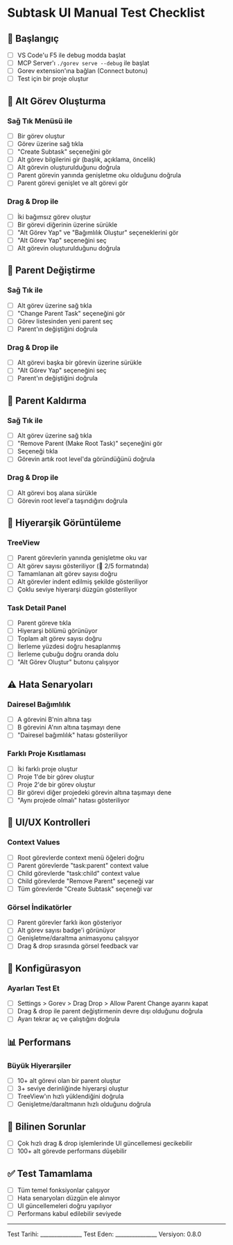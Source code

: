 # Subtask UI Manual Test Checklist

## 🚀 Başlangıç
- [ ] VS Code'u F5 ile debug modda başlat
- [ ] MCP Server'ı `./gorev serve --debug` ile başlat
- [ ] Gorev extension'ına bağlan (Connect butonu)
- [ ] Test için bir proje oluştur

## 📝 Alt Görev Oluşturma

### Sağ Tık Menüsü ile
- [ ] Bir görev oluştur
- [ ] Görev üzerine sağ tıkla
- [ ] "Create Subtask" seçeneğini gör
- [ ] Alt görev bilgilerini gir (başlık, açıklama, öncelik)
- [ ] Alt görevin oluşturulduğunu doğrula
- [ ] Parent görevin yanında genişletme oku olduğunu doğrula
- [ ] Parent görevi genişlet ve alt görevi gör

### Drag & Drop ile
- [ ] İki bağımsız görev oluştur
- [ ] Bir görevi diğerinin üzerine sürükle
- [ ] "Alt Görev Yap" ve "Bağımlılık Oluştur" seçeneklerini gör
- [ ] "Alt Görev Yap" seçeneğini seç
- [ ] Alt görevin oluşturulduğunu doğrula

## 🔄 Parent Değiştirme

### Sağ Tık ile
- [ ] Alt görev üzerine sağ tıkla
- [ ] "Change Parent Task" seçeneğini gör
- [ ] Görev listesinden yeni parent seç
- [ ] Parent'ın değiştiğini doğrula

### Drag & Drop ile
- [ ] Alt görevi başka bir görevin üzerine sürükle
- [ ] "Alt Görev Yap" seçeneğini seç
- [ ] Parent'ın değiştiğini doğrula

## 🚫 Parent Kaldırma

### Sağ Tık ile
- [ ] Alt görev üzerine sağ tıkla
- [ ] "Remove Parent (Make Root Task)" seçeneğini gör
- [ ] Seçeneği tıkla
- [ ] Görevin artık root level'da göründüğünü doğrula

### Drag & Drop ile
- [ ] Alt görevi boş alana sürükle
- [ ] Görevin root level'a taşındığını doğrula

## 🎯 Hiyerarşik Görüntüleme

### TreeView
- [ ] Parent görevlerin yanında genişletme oku var
- [ ] Alt görev sayısı gösteriliyor (📁 2/5 formatında)
- [ ] Tamamlanan alt görev sayısı doğru
- [ ] Alt görevler indent edilmiş şekilde gösteriliyor
- [ ] Çoklu seviye hiyerarşi düzgün gösteriliyor

### Task Detail Panel
- [ ] Parent göreve tıkla
- [ ] Hiyerarşi bölümü görünüyor
- [ ] Toplam alt görev sayısı doğru
- [ ] İlerleme yüzdesi doğru hesaplanmış
- [ ] İlerleme çubuğu doğru oranda dolu
- [ ] "Alt Görev Oluştur" butonu çalışıyor

## ⚠️ Hata Senaryoları

### Dairesel Bağımlılık
- [ ] A görevini B'nin altına taşı
- [ ] B görevini A'nın altına taşımayı dene
- [ ] "Dairesel bağımlılık" hatası gösteriliyor

### Farklı Proje Kısıtlaması
- [ ] İki farklı proje oluştur
- [ ] Proje 1'de bir görev oluştur
- [ ] Proje 2'de bir görev oluştur
- [ ] Bir görevi diğer projedeki görevin altına taşımayı dene
- [ ] "Aynı projede olmalı" hatası gösteriliyor

## 🎨 UI/UX Kontrolleri

### Context Values
- [ ] Root görevlerde context menü öğeleri doğru
- [ ] Parent görevlerde "task:parent" context value
- [ ] Child görevlerde "task:child" context value
- [ ] Child görevlerde "Remove Parent" seçeneği var
- [ ] Tüm görevlerde "Create Subtask" seçeneği var

### Görsel İndikatörler
- [ ] Parent görevler farklı ikon gösteriyor
- [ ] Alt görev sayısı badge'i görünüyor
- [ ] Genişletme/daraltma animasyonu çalışıyor
- [ ] Drag & drop sırasında görsel feedback var

## 🔧 Konfigürasyon

### Ayarları Test Et
- [ ] Settings > Gorev > Drag Drop > Allow Parent Change ayarını kapat
- [ ] Drag & drop ile parent değiştirmenin devre dışı olduğunu doğrula
- [ ] Ayarı tekrar aç ve çalıştığını doğrula

## 📊 Performans

### Büyük Hiyerarşiler
- [ ] 10+ alt görevi olan bir parent oluştur
- [ ] 3+ seviye derinliğinde hiyerarşi oluştur
- [ ] TreeView'ın hızlı yüklendiğini doğrula
- [ ] Genişletme/daraltmanın hızlı olduğunu doğrula

## 🐛 Bilinen Sorunlar
- [ ] Çok hızlı drag & drop işlemlerinde UI güncellemesi gecikebilir
- [ ] 100+ alt görevde performans düşebilir

## ✅ Test Tamamlama
- [ ] Tüm temel fonksiyonlar çalışıyor
- [ ] Hata senaryoları düzgün ele alınıyor
- [ ] UI güncellemeleri doğru yapılıyor
- [ ] Performans kabul edilebilir seviyede

---

Test Tarihi: _______________
Test Eden: _______________
Versiyon: 0.8.0